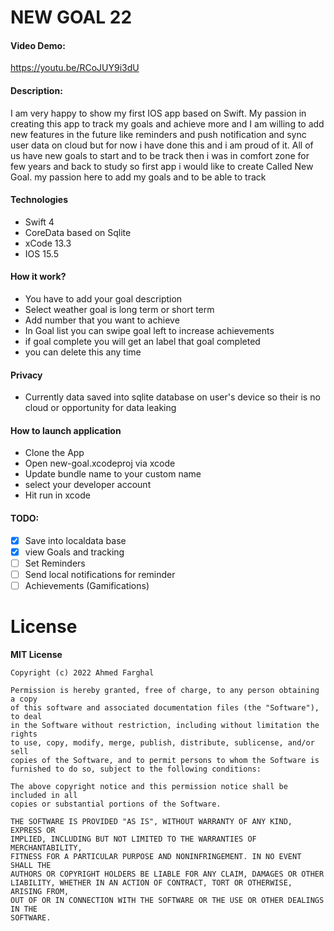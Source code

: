 
# NEW GOAL 22
#### Video Demo:
https://youtu.be/RCoJUY9i3dU
#### Description:
I am very happy to show my first IOS app based on Swift.
My passion in creating this app to track my goals and achieve more and I am willing to add new features in the future like reminders and push notification and sync user data on cloud but for now i have done this and i am proud of it.
All of us have new goals to start and to be track then i was in comfort zone for few years and back to study so first app i would like to create Called New Goal. my passion here to add my goals and to be able to track


#### Technologies
- Swift 4
- CoreData based on Sqlite
- xCode 13.3
- IOS 15.5

#### How it work?
- You have to add your goal description
- Select weather goal is long term or short term
- Add number that you want to achieve
- In Goal list you can swipe goal left to increase achievements
- if goal complete you will get an label that goal completed
- you can delete this any time

#### Privacy
- Currently data saved into sqlite database on user's device so their is no cloud or opportunity for data leaking


#### How to launch application
- Clone the App
- Open new-goal.xcodeproj via xcode
- Update bundle name to your custom name
- select your developer account
- Hit run in xcode



#### TODO:
- [x] Save into localdata base
- [x] view Goals and tracking
- [ ] Set Reminders
- [ ] Send local notifications for reminder
- [ ] Achievements (Gamifications)

# License
**MIT License**

```
Copyright (c) 2022 Ahmed Farghal

Permission is hereby granted, free of charge, to any person obtaining a copy
of this software and associated documentation files (the "Software"), to deal
in the Software without restriction, including without limitation the rights
to use, copy, modify, merge, publish, distribute, sublicense, and/or sell
copies of the Software, and to permit persons to whom the Software is
furnished to do so, subject to the following conditions:

The above copyright notice and this permission notice shall be included in all
copies or substantial portions of the Software.

THE SOFTWARE IS PROVIDED "AS IS", WITHOUT WARRANTY OF ANY KIND, EXPRESS OR
IMPLIED, INCLUDING BUT NOT LIMITED TO THE WARRANTIES OF MERCHANTABILITY,
FITNESS FOR A PARTICULAR PURPOSE AND NONINFRINGEMENT. IN NO EVENT SHALL THE
AUTHORS OR COPYRIGHT HOLDERS BE LIABLE FOR ANY CLAIM, DAMAGES OR OTHER
LIABILITY, WHETHER IN AN ACTION OF CONTRACT, TORT OR OTHERWISE, ARISING FROM,
OUT OF OR IN CONNECTION WITH THE SOFTWARE OR THE USE OR OTHER DEALINGS IN THE
SOFTWARE.
```
